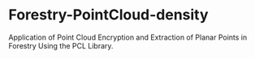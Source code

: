 # Forestry-PointCloud-density
Application of Point Cloud Encryption and Extraction of Planar Points in Forestry Using the PCL Library.
